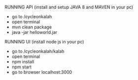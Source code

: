

RUNNING API (install and setup JAVA 8 and MAVEN in your pc)

- go to /cycleonkalah
- open terminal
- mvn clean package
- java -jar helloworld.jar

RUNNING UI (install node js in your pc)

- go to /cycleonkalah/kalah
- open terminal
- npm install
- npm start
- go to browser localhost:3000